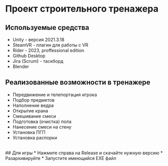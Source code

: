 # Проект строительного тренажера

## Используемые средства
* Unity - версия 2021.3.18
* SteamVR - плагин для работы с VR
* Rider - 2023, proffessional edition
* Github Desktop
* Jira (Scrum) - таскборд
* Blender
## Реализованные возможности в тренажере
* Передвижение и телепортация игрока
* Подбор предметов
* Наполнение ведра
* Открытие крана
* Смешивание смеси
* Подготовка (очистка) пола
* Нанесение смеси на стену
* Установка ПГП
* Установка распорки
<br>
## Для игры
* Нажмите справа на Release и скачайте нужную версию
* Разархивируйте
* Запустите имеющийся EXE файл
